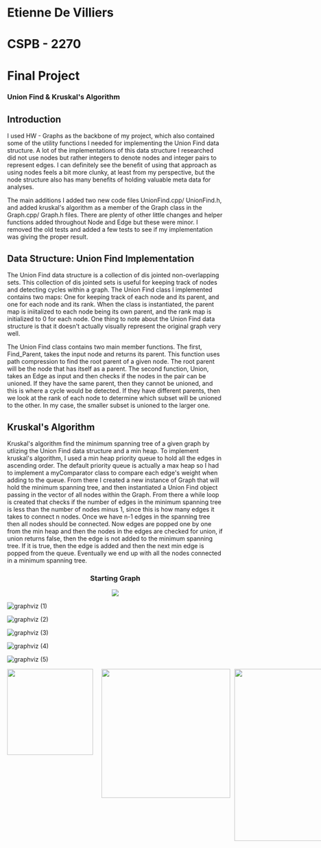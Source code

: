# Etienne De Villiers
# CSPB - 2270
# Final Project

### Union Find & Kruskal's Algorithm

## Introduction
I used HW - Graphs as the backbone of my project, which also contained some of the utility functions I needed for implementing the Union Find data structure. A lot of the implementations of this data structure I researched did not use nodes but rather integers to denote nodes and integer pairs to represent edges. I can definitely see the benefit of using that approach as using nodes feels a bit more clunky, at least from my perspective, but the node structure also has many benefits of holding valuable meta data for analyses. 

The main additions I added two new code files UnionFind.cpp/ UnionFind.h, and added kruskal's algorithm as a member of the Graph class in the Graph.cpp/ Graph.h files. There are plenty of other little changes and helper functions added throughout Node and Edge but these were minor. I removed the old tests and added a few tests to see if my implementation was giving the proper result.

## Data Structure: Union Find Implementation
The Union Find data structure is a collection of dis jointed non-overlapping sets. This collection of dis jointed sets is useful for keeping track of nodes and detecting cycles within a graph. The Union Find class I implemented contains two maps: One for keeping track of each node and its parent, and one for each node and its rank. When the class is instantiated, the parent map is iniitalized to each node being its own parent, and the rank map is initialized to 0 for each node. One thing to note about the Union Find data structure is that it doesn't actually visually represent the original graph very well.

The Union Find class contains two main member functions. The first, Find_Parent, takes the input node and returns its parent. This function uses path compression to find the root parent of a given node. The root parent will be the node that has itself as a parent. The second function, Union, takes an Edge as input and then checks if the nodes in the pair can be unioned. If they have the same parent, then they cannot be unioned, and this is where a cycle would be detected. If they have different parents, then we look at the rank of each node to determine which subset will be unioned to the other. In my case, the smaller subset is unioned to the larger one. 


## Kruskal's Algorithm
Kruskal's algorithm find the minimum spanning tree of a given graph by utlizing the Union Find data structure and a min heap. To implement kruskal's algorithm, I used a min heap priority queue to hold all the edges in ascending order. The default priority queue is actually a max heap so I had to implement a myComparator class to compare each edge's weight when adding to the queue. From there I created a new instance of Graph that will hold the minimum spanning tree, and then instantiated a Union Find object passing in the vector of all nodes within the Graph. From there a while loop is created that checks if the number of edges in the minimum spanning tree is less than the number of nodes minus 1, since this is how many edges it takes to connect n nodes. Once we have n-1 edges in the spanning tree then all nodes should be connected. Now edges are popped one by one from the min heap and then the nodes in the edges are checked for union, if union returns false, then the edge is not added to the minimum spanning tree. If it is true, then the edge is added and then the next min edge is popped from the queue. Eventually we end up with all the nodes connected in a minimum spanning tree.

<h3 style="text-align: center;">Starting Graph</h3>

<p align="center">
  <img src="https://github.com/etiennedv/graph-final-project/assets/10566058/f15b58b3-820d-4903-8a4f-a163b6a63be6" /> 
</p>


![graphviz (1)](https://github.com/etiennedv/graph-final-project/assets/10566058/a29477fa-d840-48cb-afd5-f9b16a130fcf)

![graphviz (2)](https://github.com/etiennedv/graph-final-project/assets/10566058/5240154a-47da-4d0d-834d-4a4280c75758)

![graphviz (3)](https://github.com/etiennedv/graph-final-project/assets/10566058/d09b7503-ebbb-433c-9be9-ec7308e2928e)

![graphviz (4)](https://github.com/etiennedv/graph-final-project/assets/10566058/2e38c34a-86ef-4f0c-811d-2d9ad9b702a1)

![graphviz (5)](https://github.com/etiennedv/graph-final-project/assets/10566058/54e797f5-9533-4aef-ae3d-3f0336a58043)

<div style="display:flex">
     <div style="flex:1;padding-right:10px;">
          <img src="https://github.com/etiennedv/graph-final-project/assets/10566058/a29477fa-d840-48cb-afd5-f9b16a130fcf" width="200"/>
     </div>
     <div style="flex:1;padding-left:10px;">
          <img src="https://github.com/etiennedv/graph-final-project/assets/10566058/5240154a-47da-4d0d-834d-4a4280c75758" width="300"/>
     </div>
     <div style="flex:1;padding-left:10px;">
          <img src="https://github.com/etiennedv/graph-final-project/assets/10566058/d09b7503-ebbb-433c-9be9-ec7308e2928e" width="400"/>
     </div>
</div>



